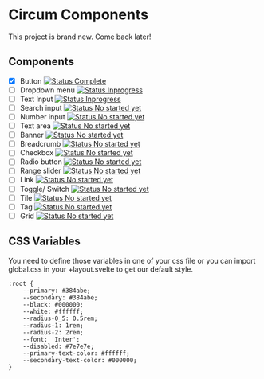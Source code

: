 # Circum Components

This project is brand new. Come back later!

## Components

- [x] Button [![Status Complete](https://img.shields.io/badge/-Complete-brightgreen)]()
- [ ] Dropdown menu [![Status Inprogress](https://img.shields.io/badge/-Inprogress-yellow)]()
- [ ] Text Input [![Status Inprogress](https://img.shields.io/badge/-Inprogress-yellow)]()
- [ ] Search input [![Status No started yet](https://img.shields.io/badge/-Not%20started%20yet-red)]()
- [ ] Number input [![Status No started yet](https://img.shields.io/badge/-Not%20started%20yet-red)]()
- [ ] Text area [![Status No started yet](https://img.shields.io/badge/-Not%20started%20yet-red)]()
- [ ] Banner [![Status No started yet](https://img.shields.io/badge/-Not%20started%20yet-red)]()
- [ ] Breadcrumb [![Status No started yet](https://img.shields.io/badge/-Not%20started%20yet-red)]()
- [ ] Checkbox [![Status No started yet](https://img.shields.io/badge/-Not%20started%20yet-red)]()
- [ ] Radio button [![Status No started yet](https://img.shields.io/badge/-Not%20started%20yet-red)]()
- [ ] Range slider [![Status No started yet](https://img.shields.io/badge/-Not%20started%20yet-red)]()
- [ ] Link [![Status No started yet](https://img.shields.io/badge/-Not%20started%20yet-red)]()
- [ ] Toggle/ Switch [![Status No started yet](https://img.shields.io/badge/-Not%20started%20yet-red)]()
- [ ] Tile [![Status No started yet](https://img.shields.io/badge/-Not%20started%20yet-red)]()
- [ ] Tag [![Status No started yet](https://img.shields.io/badge/-Not%20started%20yet-red)]()
- [ ] Grid [![Status No started yet](https://img.shields.io/badge/-Not%20started%20yet-red)]()

## CSS Variables
You need to define those variables in one of your css file or you can import global.css in your +layout.svelte to get our default style.
```
:root {
    --primary: #384abe;
    --secondary: #384abe;
    --black: #000000;
    --white: #ffffff;
    --radius-0_5: 0.5rem;
    --radius-1: 1rem;
    --radius-2: 2rem;
    --font: 'Inter';
    --disabled: #7e7e7e;
    --primary-text-color: #ffffff;
    --secondary-text-color: #000000;
}
```
